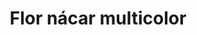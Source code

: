 ---
title: Flor nácar multicolor
date: 
draft: false

# descripcion
description : Anillo de plata 925 y nácar

materials: Plata 925

color: Plata y nácar multicolor

dimensions: 18ml diámetro

code: 05-23-0572

type: "Anillos"

categories: []

# Images
# first image will be shown in the product page
images:
  # - image: "images/path_to_image"
  # La ubicacion de las imagenes es imagenes/Anillos/Anillos.Plata/05-23-0572-flor-nacar-multicolor
  - image: "./images/anillos/plata/05-23-0572.JPG"
---